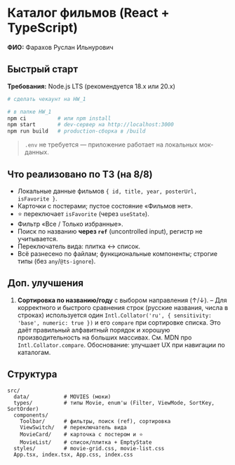 # Каталог фильмов (React + TypeScript)

**ФИО:** Фарахов Руслан Ильнурович 

## Быстрый старт

**Требования:** Node.js LTS (рекомендуется 18.x или 20.x)

```bash
# сделать чекаунт на HW_1

# в папке HW_1
npm ci          # или npm install
npm start       # dev-сервер на http://localhost:3000
npm run build   # production-сборка в /build
````

> `.env` не требуется — приложение работает на локальных мок-данных.

## Что реализовано по ТЗ (на 8/8)

* Локальные данные фильмов `{ id, title, year, posterUrl, isFavorite }`.
* Карточки с постерами; пустое состояние «Фильмов нет».
* ⭐ переключает `isFavorite` (через `useState`).
* Фильтр «Все / Только избранные».
* Поиск по названию **через `ref`** (uncontrolled input), регистр не учитывается.
* Переключатель вида: плитка ↔ список.
* Всё разнесено по файлам; функциональные компоненты; строгие типы (без `any`/`@ts-ignore`).

## Доп. улучшения

1. **Сортировка по названию/году** с выбором направления (↑/↓).
   – Для корректного и быстрого сравнения строк (русские названия, числа в строках) используется один `Intl.Collator('ru', { sensitivity: 'base', numeric: true })` и его `compare` при сортировке списка. Это даёт правильный алфавитный порядок и хорошую производительность на больших массивах. См. MDN про `Intl.Collator.compare`.
   Обоснование: улучшает UX при навигации по каталогам.

## Структура

```
src/
  data/           # MOVIES (моки)
  types/          # типы Movie, enum'ы (Filter, ViewMode, SortKey, SortOrder)
  components/
    Toolbar/      # фильтры, поиск (ref), сортировка
    ViewSwitch/   # переключатель вида
    MovieCard/    # карточка с постером и ⭐
    MovieList/    # список/плитка + EmptyState
  styles/         # movie-grid.css, movie-list.css
  App.tsx, index.tsx, App.css, index.css
```
